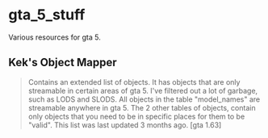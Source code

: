# gta_5_stuff
Various resources for gta 5.

## Kek's Object Mapper
> Contains an extended list of objects.
> It has objects that are only streamable in certain areas of gta 5.
> I've filtered out a lot of garbage, such as LODS and SLODS.
> All objects in the table "model_names" are streamable anywhere in gta 5.
> The 2 other tables of objects, contain only objects that you need to be in specific places for them to be "valid".
> This list was last updated 3 months ago. [gta 1.63]
